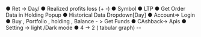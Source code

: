 
● Ret -> Day/
● Realized profits loss (+ -)
● Symbol
● LTP
● Get Order Data in Holding Popup
● Historical Data Dropdown[Day]
● Account=> Login
● Buy , Portfolio , holding , Balance - > Get Funds
● CAshback-> Apis
● Setting -> light /Dark mode
● 4 -> 2 ( tabular graph) --
